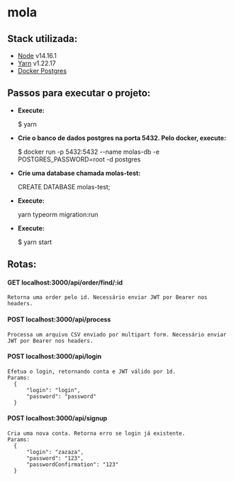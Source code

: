 # mola

## Stack utilizada:
  * [Node](https://nodejs.org/en/) v14.16.1
  * [Yarn](https://yarnpkg.com/) v1.22.17
  * [Docker Postgres](https://hub.docker.com/_/postgres)
  
## Passos para executar o projeto:
  * **Execute:**
        <p>$ yarn
        
  * **Crie o banco de dados postgres na porta 5432. Pelo docker, execute:**
        <p>$ docker run -p 5432:5432 --name molas-db -e POSTGRES_PASSWORD=root -d postgres
        
  * **Crie uma database chamada molas-test:**
        <p>CREATE DATABASE molas-test;
		
  * **Execute:**
		<p> yarn typeorm migration:run
		
  * **Execute:**
		<p>$ yarn start
        
        
## Rotas:
  #### GET localhost:3000/api/order/find/:id
    Retorna uma order pelo id. Necessário enviar JWT por Bearer nos headers.
    
  #### POST localhost:3000/api/process
    Processa um arquivo CSV enviado por multipart form. Necessário enviar JWT por Bearer nos headers.
    
  #### POST localhost:3000/api/login
    Efetua o login, retornando conta e JWT válido por 1d.
    Params:
      {
	      "login": "login",
	      "password": "password"
      }
      
  #### POST localhost:3000/api/signup
    Cria uma nova conta. Retorna erro se login já existente.
    Params:
      {
	      "login": "zazaza",
	      "password": "123",
	      "passwordConfirmation": "123"
      }


